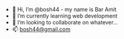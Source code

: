 - 👋 Hi, I’m @bosh44 - my name is Bar Amit
- 🌱 I’m currently learning web development
- 💞️ I’m looking to collaborate on whatever...
- 📫 bosh44@gmail.com

<!---
bosh44/bosh44 is a ✨ special ✨ repository because its `README.md` (this file) appears on your GitHub profile.
You can click the Preview link to take a look at your changes.
--->
